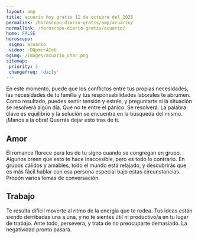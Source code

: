 ```yaml
---
layout: amp
title: acuario hoy gratis 11 de octubre del 2025 
permalink: /horoscopo-diario-gratis/amp/acuario/
normallink: /horoscopo-diario-gratis/acuario/
home: FALSE
horoscopo:
 signo: acuario
 video: -DQpmrrAIeU
ogimg: /images/acuario_char.png
sitemap:
 priority: 1
 changefreq: 'daily'
---
```



En este momento, puede que los conflictos entre tus propias necesidades, las necesidades de tu familia y tus responsabilidades laborales te abrumen. Como resultado, puedes sentir tensión y estrés, y preguntarte si la situación se resolverá algún día. Que no te entre el pánico. Se resolverá. La palabra clave es equilibrio y la solución se encuentra en la búsqueda del mismo. ¡Manos a la obra! Querrás dejar esto tras de ti.

## Amor

El romance florece para los de tu signo cuando se congregan en grupo. Algunos creen que esto te hace inaccesible, pero es todo lo contrario. En grupos cálidos y amables, todo el mundo está relajado, y descubrirás que es más fácil hablar con esa persona especial bajo estas circunstancias. Propón varios temas de conversación.

## Trabajo

Te resulta difícil moverte al ritmo de la energía que te rodea. Tus ideas están siendo derribadas una a una, y no te sientes útil ni productivo/a en tu lugar de trabajo. Ante todo, persevera, y trata de no preocuparte demasiado. La negatividad pronto pasará.